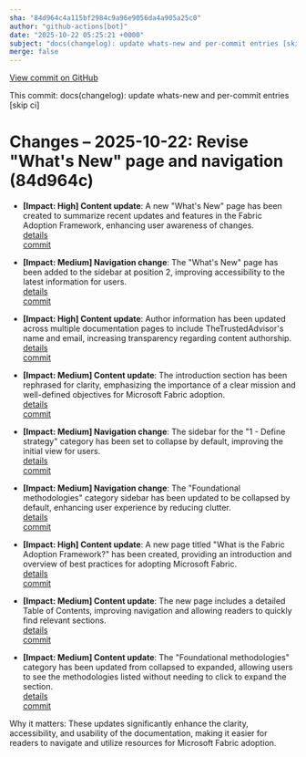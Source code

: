 ```yaml
---
sha: "84d964c4a115bf2984c9a96e9056da4a905a25c0"
author: "github-actions[bot]"
date: "2025-10-22 05:25:21 +0000"
subject: "docs(changelog): update whats-new and per-commit entries [skip ci]"
merge: false
---
```


[View commit on GitHub](https://github.com/TheTrustedAdvisor/FabricAdoptionFramework/commit/84d964c4a115bf2984c9a96e9056da4a905a25c0)

This commit: docs(changelog): update whats-new and per-commit entries [skip ci]

# Changes – 2025-10-22: Revise "What's New" page and navigation (84d964c)

- **[Impact: High] Content update**: A new "What's New" page has been created to summarize recent updates and features in the Fabric Adoption Framework, enhancing user awareness of changes.  
   [details](/docs/about/changes/2025-10-21-756ca53c8fe626b7a1d1144f485f6650965a24e2.md)  
   [commit](https://github.com/TheTrustedAdvisor/FabricAdoptionFramework/commit/756ca53c8fe626b7a1d1144f485f6650965a24e2)

- **[Impact: Medium] Navigation change**: The "What's New" page has been added to the sidebar at position 2, improving accessibility to the latest information for users.  
   [details](/docs/about/changes/2025-10-21-756ca53c8fe626b7a1d1144f485f6650965a24e2.md)  
   [commit](https://github.com/TheTrustedAdvisor/FabricAdoptionFramework/commit/756ca53c8fe626b7a1d1144f485f6650965a24e2)

- **[Impact: High] Content update**: Author information has been updated across multiple documentation pages to include TheTrustedAdvisor's name and email, increasing transparency regarding content authorship.  
   [details](/docs/about/changes/2025-10-21-756ca53c8fe626b7a1d1144f485f6650965a24e2.md)  
   [commit](https://github.com/TheTrustedAdvisor/FabricAdoptionFramework/commit/756ca53c8fe626b7a1d1144f485f6650965a24e2)

- **[Impact: Medium] Content update**: The introduction section has been rephrased for clarity, emphasizing the importance of a clear mission and well-defined objectives for Microsoft Fabric adoption.  
   [details](/docs/about/changes/2025-10-21-756ca53c8fe626b7a1d1144f485f6650965a24e2.md)  
   [commit](https://github.com/TheTrustedAdvisor/FabricAdoptionFramework/commit/756ca53c8fe626b7a1d1144f485f6650965a24e2)

- **[Impact: Medium] Navigation change**: The sidebar for the "1 - Define strategy" category has been set to collapse by default, improving the initial view for users.  
   [details](/docs/about/changes/2025-10-21-756ca53c8fe626b7a1d1144f485f6650965a24e2.md)  
   [commit](https://github.com/TheTrustedAdvisor/FabricAdoptionFramework/commit/756ca53c8fe626b7a1d1144f485f6650965a24e2)

- **[Impact: Medium] Navigation change**: The "Foundational methodologies" category sidebar has been updated to be collapsed by default, enhancing user experience by reducing clutter.  
   [details](/docs/about/changes/2025-10-21-756ca53c8fe626b7a1d1144f485f6650965a24e2.md)  
   [commit](https://github.com/TheTrustedAdvisor/FabricAdoptionFramework/commit/756ca53c8fe626b7a1d1144f485f6650965a24e2)

- **[Impact: High] Content update**: A new page titled "What is the Fabric Adoption Framework?" has been created, providing an introduction and overview of best practices for adopting Microsoft Fabric.  
   [details](/docs/about/changes/2025-10-21-756ca53c8fe626b7a1d1144f485f6650965a24e2.md)  
   [commit](https://github.com/TheTrustedAdvisor/FabricAdoptionFramework/commit/756ca53c8fe626b7a1d1144f485f6650965a24e2)

- **[Impact: Medium] Content update**: The new page includes a detailed Table of Contents, improving navigation and allowing readers to quickly find relevant sections.  
   [details](/docs/about/changes/2025-10-21-756ca53c8fe626b7a1d1144f485f6650965a24e2.md)  
   [commit](https://github.com/TheTrustedAdvisor/FabricAdoptionFramework/commit/756ca53c8fe626b7a1d1144f485f6650965a24e2)

- **[Impact: Medium] Content update**: The "Foundational methodologies" category has been updated from collapsed to expanded, allowing users to see the methodologies listed without needing to click to expand the section.  
   [details](/docs/about/changes/2025-10-21-756ca53c8fe626b7a1d1144f485f6650965a24e2.md)  
   [commit](https://github.com/TheTrustedAdvisor/FabricAdoptionFramework/commit/756ca53c8fe626b7a1d1144f485f6650965a24e2)

Why it matters: These updates significantly enhance the clarity, accessibility, and usability of the documentation, making it easier for readers to navigate and utilize resources for Microsoft Fabric adoption.
